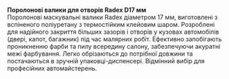 **Поролонові валики для отворів Radex D17 мм**  
Поролонові маскувальні валики Radex діаметром 17 мм, виготовлені з вспіненого поліуретану з термостійким клейовим шаром. Розроблені для надійного закриття більших зазорів і отворів у кузовах автомобілів (двері, капот, багажник) під час малярних робіт. Ефективно запобігають проникненню фарби та пилу всередину салону, забезпечуючи акуратні межі фарбування. Легко обрізаються до потрібної довжини та постачаються в зручній упаковці-диспенсері. Відмінний вибір для професійних автомайстерень.